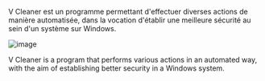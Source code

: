 V Cleaner est un programme permettant d'effectuer diverses actions de manière automatisée, dans la vocation d'établir une meilleure sécurité au sein d'un système sur Windows.

![image](https://user-images.githubusercontent.com/111554358/207164500-3ef861bc-2d3b-4cd5-941a-cabc128cc480.png)

V Cleaner is a program that performs various actions in an automated way, with the aim of establishing better security in a Windows system.
